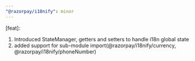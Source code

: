 ```yaml
---
"@razorpay/i18nify": minor
---
```


[feat]: 
1. Introduced StateManager, getters and setters to handle i18n global state
2. added support for sub-module import(@razorpay/i18nify/currency, @razorpay/i18nify/phoneNumber) 
